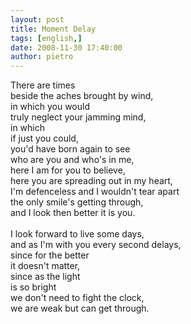 ```yaml
---
layout: post
title: Moment Delay
tags: [english,]
date: 2008-11-30 17:40:00
author: pietro
---
```

There are times<br/>beside the aches brought by wind,<br/>in which you would<br/>truly neglect your jamming mind,<br/>in which<br/>if just you could,<br/>you'd have born again to see<br/>who are you and who's in me,<br/>here I am for you to believe,<br/>here you are spreading out in my heart,<br/>I'm defenceless and I wouldn't tear apart<br/>the only smile's getting through,<br/>and I look then better it is you.<br/><br/>I look forward to live some days,<br/>and as I'm with you every second delays,<br/>since for the better<br/>it doesn't matter,<br/>since as the light<br/>is so bright<br/>we don't need to fight the clock,<br/>we are weak but can get through.
